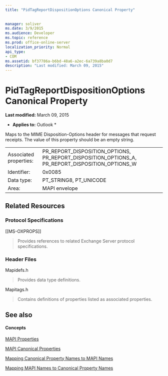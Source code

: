 ```yaml
---
title: "PidTagReportDispositionOptions Canonical Property"
 
 
manager: soliver
ms.date: 3/9/2015
ms.audience: Developer
ms.topic: reference
ms.prod: office-online-server
localization_priority: Normal
api_type:
- COM
ms.assetid: bf37786a-b6bd-48a6-a2ec-6a739a8ba0d7
description: "Last modified: March 09, 2015"
---
```


# PidTagReportDispositionOptions Canonical Property

 **Last modified:** March 09, 2015 
  
 * **Applies to:** Outlook * 
  
Maps to the MIME Disposition-Options header for messages that request receipts. The value of this property should be an empty string.
  
|||
|:-----|:-----|
|Associated properties:  <br/> |PR_REPORT_DISPOSITION_OPTIONS, PR_REPORT_DISPOSITION_OPTIONS_A, PR_REPORT_DISPOSITION_OPTIONS_W  <br/> |
|Identifier:  <br/> |0x0085  <br/> |
|Data type:  <br/> |PT_STRING8, PT_UNICODE  <br/> |
|Area:  <br/> |MAPI envelope  <br/> |
   
## Related Resources

### Protocol Specifications

[[MS-OXPROPS]] 
  
> Provides references to related Exchange Server protocol specifications.
    
### Header Files

Mapidefs.h
  
> Provides data type definitions.
    
Mapitags.h
  
> Contains definitions of properties listed as associated properties.
    
## See also

#### Concepts

[MAPI Properties](mapi-properties.md)
  
[MAPI Canonical Properties](mapi-canonical-properties.md)
  
[Mapping Canonical Property Names to MAPI Names](mapping-canonical-property-names-to-mapi-names.md)
  
[Mapping MAPI Names to Canonical Property Names](mapping-mapi-names-to-canonical-property-names.md)

